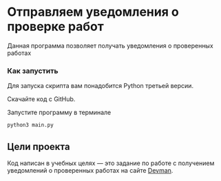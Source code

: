 # Отправляем уведомления о проверке работ
Данная программа позволяет получать уведомления о проверенных работах

### Как запустить

Для запуска скрипта вам понадобится Python третьей версии.

Скачайте код с GitHub. 

Запустите программу в терминале

```sh
python3 main.py
```

## Цели проекта

Код написан в учебных целях — это задание по работе с получением уведомлений о проверенных работах на сайте
[Devman](https://dvmn.org).

